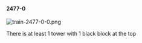 #### 2477-0
![train-2477-0-0.png](https://github.com/lil-lab/nlvr/raw/master/nlvr/train/images/50/train-2477-0-0.png "train-2477-0-0.png")

There is at least 1 tower with 1 black block at the top